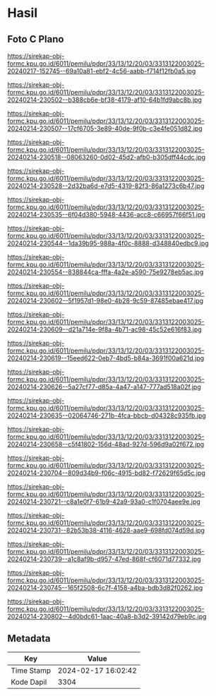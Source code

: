 # Hasil

## Foto C Plano

https://sirekap-obj-formc.kpu.go.id/6011/pemilu/pdpr/33/13/12/20/03/3313122003025-20240217-152745--69a10a81-ebf2-4c56-aabb-f714f12fb0a5.jpg

https://sirekap-obj-formc.kpu.go.id/6011/pemilu/pdpr/33/13/12/20/03/3313122003025-20240214-230502--b388cb6e-bf38-4179-af10-64b1fd9abc8b.jpg

https://sirekap-obj-formc.kpu.go.id/6011/pemilu/pdpr/33/13/12/20/03/3313122003025-20240214-230507--17cf6705-3e89-40de-9f0b-c3e4fe051d82.jpg

https://sirekap-obj-formc.kpu.go.id/6011/pemilu/pdpr/33/13/12/20/03/3313122003025-20240214-230518--08063260-0d02-45d2-afb0-b305dff44cdc.jpg

https://sirekap-obj-formc.kpu.go.id/6011/pemilu/pdpr/33/13/12/20/03/3313122003025-20240214-230528--2d32ba6d-e7d5-4319-82f3-86a1273c6b47.jpg

https://sirekap-obj-formc.kpu.go.id/6011/pemilu/pdpr/33/13/12/20/03/3313122003025-20240214-230535--6f04d380-5948-4436-acc8-c66957f66f51.jpg

https://sirekap-obj-formc.kpu.go.id/6011/pemilu/pdpr/33/13/12/20/03/3313122003025-20240214-230544--1da39b95-988a-4f0c-8888-d348840edbc9.jpg

https://sirekap-obj-formc.kpu.go.id/6011/pemilu/pdpr/33/13/12/20/03/3313122003025-20240214-230554--838844ca-fffa-4a2e-a590-75e9278eb5ac.jpg

https://sirekap-obj-formc.kpu.go.id/6011/pemilu/pdpr/33/13/12/20/03/3313122003025-20240214-230602--5f1957d1-98e0-4b28-9c59-87485ebae417.jpg

https://sirekap-obj-formc.kpu.go.id/6011/pemilu/pdpr/33/13/12/20/03/3313122003025-20240214-230609--d21a714e-9f8a-4b71-ac98-45c52e616f83.jpg

https://sirekap-obj-formc.kpu.go.id/6011/pemilu/pdpr/33/13/12/20/03/3313122003025-20240214-230619--15eed622-0eb7-4bd5-b84a-3691f00a621d.jpg

https://sirekap-obj-formc.kpu.go.id/6011/pemilu/pdpr/33/13/12/20/03/3313122003025-20240214-230626--5a27cf77-d85a-4a47-a147-777ad518a02f.jpg

https://sirekap-obj-formc.kpu.go.id/6011/pemilu/pdpr/33/13/12/20/03/3313122003025-20240214-230635--02064746-271b-4fca-bbcb-d04328c935fb.jpg

https://sirekap-obj-formc.kpu.go.id/6011/pemilu/pdpr/33/13/12/20/03/3313122003025-20240214-230658--c5f41802-156d-48ad-927d-596d9a02f672.jpg

https://sirekap-obj-formc.kpu.go.id/6011/pemilu/pdpr/33/13/12/20/03/3313122003025-20240214-230704--809d34b9-f06c-4915-bd82-f72629f65d5c.jpg

https://sirekap-obj-formc.kpu.go.id/6011/pemilu/pdpr/33/13/12/20/03/3313122003025-20240214-230721--c8a1e0f7-61b9-42a9-93a0-c1f0704aee9e.jpg

https://sirekap-obj-formc.kpu.go.id/6011/pemilu/pdpr/33/13/12/20/03/3313122003025-20240214-230731--82b53b38-4116-4628-aae9-698fd074d59d.jpg

https://sirekap-obj-formc.kpu.go.id/6011/pemilu/pdpr/33/13/12/20/03/3313122003025-20240214-230739--a1c8af9b-d957-47ed-868f-cf6071d77332.jpg

https://sirekap-obj-formc.kpu.go.id/6011/pemilu/pdpr/33/13/12/20/03/3313122003025-20240214-230745--165f2508-6c7f-4158-a4ba-bdb3d82f0262.jpg

https://sirekap-obj-formc.kpu.go.id/6011/pemilu/pdpr/33/13/12/20/03/3313122003025-20240214-230802--4d0bdc61-1aac-40a8-b3d2-39142d79eb9c.jpg


## Metadata

| Key        | Value               |
| ---------- | ------------------- |
| Time Stamp | 2024-02-17 16:02:42 |
| Kode Dapil | 3304                |



